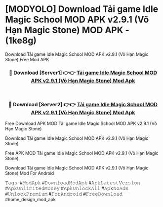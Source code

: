 # [MODYOLO] Download Tải game Idle Magic School MOD APK v2.9.1 (Vô Hạn Magic Stone) MOD APK - (1ke8g)
Download Tải game Idle Magic School MOD APK v2.9.1 (Vô Hạn Magic Stone) Free Mod APK

<div align="center">
<h3>🔴 Download [Server1] 👉👉 <a href="https://apk-comot.site?title=Tải_game_Idle_Magic_School_MOD_APK_v2.9.1_(Vô_Hạn_Magic_Stone)">Tải game Idle Magic School MOD APK v2.9.1 (Vô Hạn Magic Stone) Mod Apk</a></h3><br>

<h3>🔴 Download [Server2] 👉👉 <a href="https://apk-comot.site?title=Tải_game_Idle_Magic_School_MOD_APK_v2.9.1_(Vô_Hạn_Magic_Stone)">Tải game Idle Magic School MOD APK v2.9.1 (Vô Hạn Magic Stone) Mod Apk</a></h3>
</div>


Free Download APK MOD Tải game Idle Magic School MOD APK v2.9.1 (Vô Hạn Magic Stone)

Download Tải game Idle Magic School MOD APK v2.9.1 (Vô Hạn Magic Stone) 

Free APK MOD Tải game Idle Magic School MOD APK v2.9.1 (Vô Hạn Magic Stone) 

Download Tải game Idle Magic School MOD APK v2.9.1 (Vô Hạn Magic Stone) Mod For Android

𝚃𝚊𝚐𝚜: #𝙼𝚘𝚍𝙰𝚙𝚔 #𝙳𝚘𝚠𝚗𝚕𝚘𝚊𝚍𝙼𝚘𝚍𝙰𝚙𝚔 #𝙰𝚙𝚔𝙻𝚊𝚝𝚎𝚜𝚝𝚅𝚎𝚛𝚜𝚒𝚘𝚗 #𝙰𝚙𝚔𝚄𝚗𝚕𝚒𝚖𝚒𝚝𝚎𝚍𝙼𝚘𝚗𝚎𝚢 #𝙰𝚙𝚔𝚄𝚗𝚕𝚘𝚌𝚔𝙰𝚕𝚕 #𝙰𝚙𝚔𝙽𝚘𝙰𝚍𝚜 #𝚄𝚗𝚕𝚘𝚌𝚔𝙿𝚛𝚎𝚖𝚒𝚞𝚖 #𝙵𝚘𝚛𝙰𝚗𝚍𝚛𝚘𝚒𝚍 #𝙵𝚛𝚎𝚎𝙳𝚘𝚠𝚗𝚕𝚘𝚊𝚍 #home_design_mod_apk